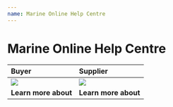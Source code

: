 ```yaml
---
name: Marine Online Help Centre
---
```


# Marine Online Help Centre

|**Buyer**|**Supplier**|
|:---|:---|   
|![](https://bwec-file.oss-cn-hongkong.aliyuncs.com/cms/Buyer.png)|![](https://bwec-file.oss-cn-hongkong.aliyuncs.com/cms/Supplier.png)|
|**Learn more about**|**Learn more about**|





